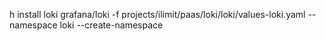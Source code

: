 h install loki grafana/loki -f projects/ilimit/paas/loki/loki/values-loki.yaml --namespace loki --create-namespace